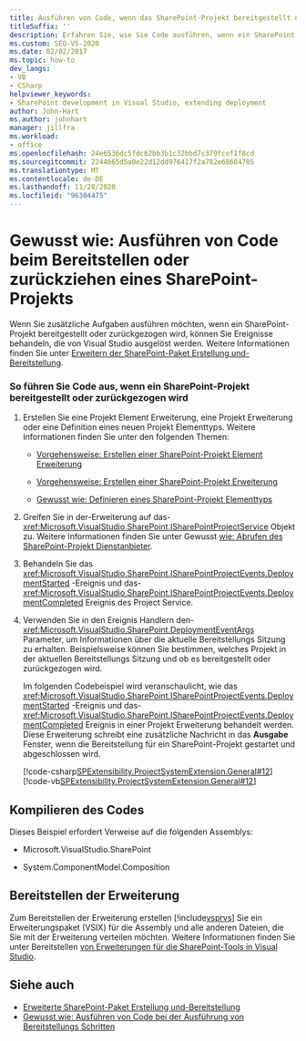 ```yaml
---
title: Ausführen von Code, wenn das SharePoint-Projekt bereitgestellt oder zurückgezogen wird
titleSuffix: ''
description: Erfahren Sie, wie Sie Code ausführen, wenn ein SharePoint-Projekt bereitgestellt oder zurückgezogen wird, damit Sie Ereignisse behandeln können, die von Visual Studio ausgelöst werden.
ms.custom: SEO-VS-2020
ms.date: 02/02/2017
ms.topic: how-to
dev_langs:
- VB
- CSharp
helpviewer_keywords:
- SharePoint development in Visual Studio, extending deployment
author: John-Hart
ms.author: johnhart
manager: jillfra
ms.workload:
- office
ms.openlocfilehash: 24e6536dc5fdc62bb3b1c32bbd7c379fcef1f8cd
ms.sourcegitcommit: 2244665d5a0e22d12dd976417f2a782e68684705
ms.translationtype: MT
ms.contentlocale: de-DE
ms.lasthandoff: 11/28/2020
ms.locfileid: "96304475"
---
```

# <a name="how-to-run-code-when-a-sharepoint-project-is-deployed-or-retracted"></a>Gewusst wie: Ausführen von Code beim Bereitstellen oder zurückziehen eines SharePoint-Projekts
  Wenn Sie zusätzliche Aufgaben ausführen möchten, wenn ein SharePoint-Projekt bereitgestellt oder zurückgezogen wird, können Sie Ereignisse behandeln, die von Visual Studio ausgelöst werden. Weitere Informationen finden Sie unter [Erweitern der SharePoint-Paket Erstellung und-Bereitstellung](../sharepoint/extending-sharepoint-packaging-and-deployment.md).

### <a name="to-run-code-when-a-sharepoint-project-is-deployed-or-retracted"></a>So führen Sie Code aus, wenn ein SharePoint-Projekt bereitgestellt oder zurückgezogen wird

1. Erstellen Sie eine Projekt Element Erweiterung, eine Projekt Erweiterung oder eine Definition eines neuen Projekt Elementtyps. Weitere Informationen finden Sie unter den folgenden Themen:

   - [Vorgehensweise: Erstellen einer SharePoint-Projekt Element Erweiterung](../sharepoint/how-to-create-a-sharepoint-project-item-extension.md)

   - [Vorgehensweise: Erstellen einer SharePoint-Projekt Erweiterung](../sharepoint/how-to-create-a-sharepoint-project-extension.md)

   - [Gewusst wie: Definieren eines SharePoint-Projekt Elementtyps](../sharepoint/how-to-define-a-sharepoint-project-item-type.md)

2. Greifen Sie in der-Erweiterung auf das- <xref:Microsoft.VisualStudio.SharePoint.ISharePointProjectService> Objekt zu. Weitere Informationen finden Sie unter Gewusst [wie: Abrufen des SharePoint-Projekt Dienstanbieter](../sharepoint/how-to-retrieve-the-sharepoint-project-service.md).

3. Behandeln Sie das <xref:Microsoft.VisualStudio.SharePoint.ISharePointProjectEvents.DeploymentStarted> -Ereignis und das- <xref:Microsoft.VisualStudio.SharePoint.ISharePointProjectEvents.DeploymentCompleted> Ereignis des Project Service.

4. Verwenden Sie in den Ereignis Handlern den- <xref:Microsoft.VisualStudio.SharePoint.DeploymentEventArgs> Parameter, um Informationen über die aktuelle Bereitstellungs Sitzung zu erhalten. Beispielsweise können Sie bestimmen, welches Projekt in der aktuellen Bereitstellungs Sitzung und ob es bereitgestellt oder zurückgezogen wird.

   Im folgenden Codebeispiel wird veranschaulicht, wie das <xref:Microsoft.VisualStudio.SharePoint.ISharePointProjectEvents.DeploymentStarted> -Ereignis und das- <xref:Microsoft.VisualStudio.SharePoint.ISharePointProjectEvents.DeploymentCompleted> Ereignis in einer Projekt Erweiterung behandelt werden. Diese Erweiterung schreibt eine zusätzliche Nachricht in das **Ausgabe** Fenster, wenn die Bereitstellung für ein SharePoint-Projekt gestartet und abgeschlossen wird.

   [!code-csharp[SPExtensibility.ProjectSystemExtension.General#12](../sharepoint/codesnippet/CSharp/projectsystemexamples/extension/handleprojectdeploymentevents.cs#12)]
   [!code-vb[SPExtensibility.ProjectSystemExtension.General#12](../sharepoint/codesnippet/VisualBasic/projectsystemexamples/extension/handleprojectdeploymentevents.vb#12)]

## <a name="compile-the-code"></a>Kompilieren des Codes
 Dieses Beispiel erfordert Verweise auf die folgenden Assemblys:

- Microsoft.VisualStudio.SharePoint

- System.ComponentModel.Composition

## <a name="deploy-the-extension"></a>Bereitstellen der Erweiterung
 Zum Bereitstellen der Erweiterung erstellen [!include[vsprvs](../sharepoint/includes/vsprvs-md.md)] Sie ein Erweiterungspaket (VSIX) für die Assembly und alle anderen Dateien, die Sie mit der Erweiterung verteilen möchten. Weitere Informationen finden Sie unter Bereitstellen [von Erweiterungen für die SharePoint-Tools in Visual Studio](../sharepoint/deploying-extensions-for-the-sharepoint-tools-in-visual-studio.md).

## <a name="see-also"></a>Siehe auch
- [Erweiterte SharePoint-Paket Erstellung und-Bereitstellung](../sharepoint/extending-sharepoint-packaging-and-deployment.md)
- [Gewusst wie: Ausführen von Code bei der Ausführung von Bereitstellungs Schritten](../sharepoint/how-to-run-code-when-deployment-steps-are-executed.md)
